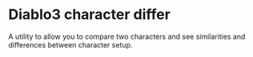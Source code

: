 # Diablo3 character differ

A utility to allow you to compare two characters and see similarities and differences between character setup.
